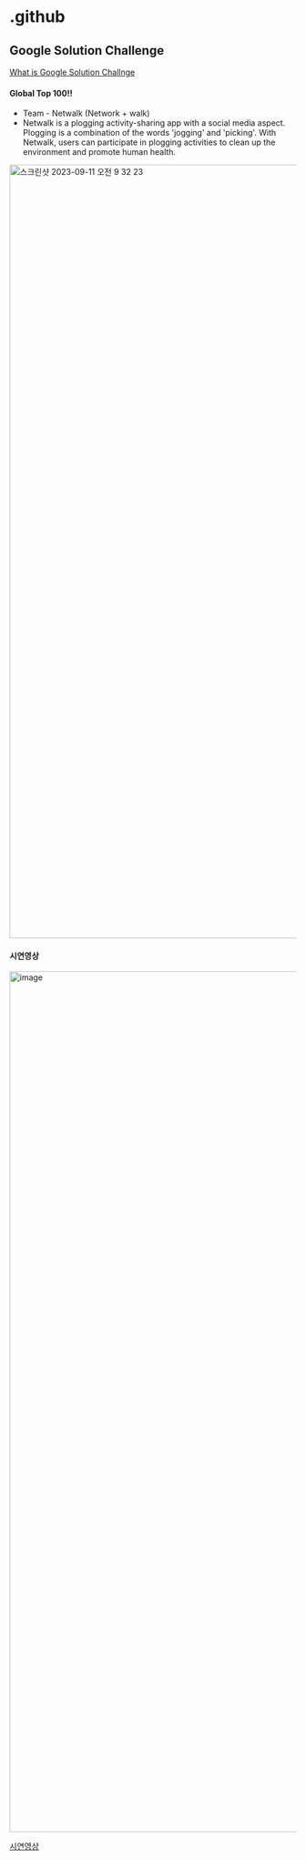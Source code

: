 # .github

## Google Solution Challenge

[What is Google Solution Challnge](https://developers.google.com/community/gdsc-solution-challenge)

#### Global Top 100!!

* Team - Netwalk (Network + walk)
* Netwalk is a plogging activity-sharing app with a social media aspect. Plogging is a combination of the words 'jogging' and 'picking'. With Netwalk, users can participate in plogging activities to clean up the environment and promote human health.

<img width="1359" alt="스크린샷 2023-09-11 오전 9 32 23" src="https://github.com/Google-Solution-Challenge-Netwalk/.github/assets/65451455/d1257189-f5a2-4840-bd62-f1930bfc6b47">

#### 시연영상

<img width="1512" alt="image" src="https://github.com/Google-Solution-Challenge-Netwalk/.github/assets/65451455/7c2cfc74-5afe-4098-a4de-000027671292">

[시연영상](https://www.youtube.com/watch?v=B_s8hUDXmUs&t=8s)

